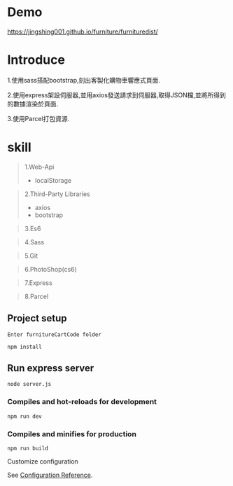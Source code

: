 # Demo

https://jingshing001.github.io/furniture/furnituredist/

# Introduce

1.使用sass搭配bootstrap,刻出客製化購物車響應式頁面.

2.使用express架設伺服器,並用axios發送請求到伺服器,取得JSON檔,並將所得到的數據渲染於頁面.

3.使用Parcel打包資源.

# skill
>1.Web-Api
> * localStorage

>2.Third-Party Libraries
>  * axios
>  * bootstrap

>3.Es6

>4.Sass

>5.Git

>6.PhotoShop(cs6)

>7.Express

>8.Parcel

## Project setup

```
Enter furnitureCartCode folder
```

```
npm install
```

## Run express server

```
node server.js
```


### Compiles and hot-reloads for development
```
npm run dev
```

### Compiles and minifies for production
```
npm run build
```

Customize configuration

See <a href="https://cli.vuejs.org/config/">Configuration Reference</a>.




